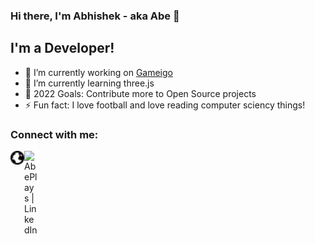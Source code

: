 ### Hi there, I'm Abhishek - aka Abe 👋

## I'm a Developer!

- 🔭 I’m currently working on [Gameigo][Gameigo]
- 🌱 I’m currently learning three.js
- 🥅 2022 Goals: Contribute more to Open Source projects
- ⚡ Fun fact: I love football and love reading computer sciency things!

### Connect with me:

[<img align="left" alt="My Portfolio Website" width="22px" src="https://raw.githubusercontent.com/iconic/open-iconic/master/svg/globe.svg" />][website]
[<img align="left" alt="AbePlays | LinkedIn" width="22px" src="https://cdn.jsdelivr.net/npm/simple-icons@v3/icons/linkedin.svg" />][linkedin]

[website]: https://wrongabhishek.com
[linkedin]: https://www.linkedin.com/in/abe10/
[memestagram]: https://github.com/AbePlays/Memestagram
[xkcd]: https://github.com/AbePlays/xkcd
[Restauro]: https://github.com/AbePlays/Restauro
[Viewster]: https://github.com/AbePlays/Viewster
[Outfitr]: https://github.com/AbePlays/Outfitr
[Gameigo]: https://gameigo.vercel.app

